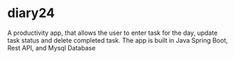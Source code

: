 # diary24
A productivity app, that allows the user to enter task for the day, update task status and delete completed task. The app is built in Java Spring Boot, Rest API, and Mysql Database
